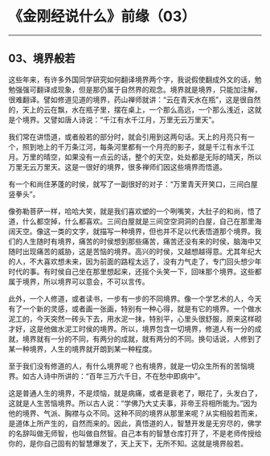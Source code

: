 # 《金刚经说什么》前缘（03）

------

## 03、境界般若

这些年来，有许多外国同学研究如何翻译境界两个字，我说假使翻成外文的话，勉勉强强可翻译成现象，但是那仍属于自然界的观念。境界就是境界，只能加注解，很难翻译。譬如修道见道的境界，药山禅师就讲：“云在青天水在瓶”，这是很自然的，天上的云在飘，水在瓶子里，摆在桌上，一个那么高远，一个那么浅近，这就是个境界。又譬如唐人诗说：“千江有水千江月，万里无云万里天”。

我们常在讲悟道，或者般若的部分时，就会引用到这两句话。天上的月亮只有一个，照到地上的千万条江河，每条河里都有一个月亮的影子，就是千江有水千江月。万里的晴空，如果没有一点云的话，整个的天空，处处都是无际的晴天，所以万里无云万里天。这是一很好的境界，很多禅师们因这些境界而悟道。

有一个和尚住茅蓬的时侯，就写了一副很好的对子：“万里青天开笑口，三间白屋竖拳头”。

像弥勒菩萨一样，哈哈大笑，就是我们喜欢塑的一个咧嘴笑，大肚子的和尚，悟了道，什么都空掉，什么都喜欢。三间白屋就是三间空空洞洞的白屋，自己在那里海阔天空。像这一类的文字，就描写一种境界，但也并不足以代表悟道那个境界。我们的人生随时有境界，痛苦的时侯想到那些痛苦，痛苦还没有来的时侯，脑海中又随时出现痛苦的威胁，这是苦恼的境界。高兴的时侯，又越想越得意。尤其年纪大的人，不大喜欢想未来，因为前面的路程太远了，没有力气走了，专门回头想少年时代的事。有时侯自己坐在那里想起来，还摇个头笑一下，回味那个境界。这些都属于境界，所以境界可以意会，不可以言传。

此外，一个人修道，或者读书，一步有一步的不同境界。像一个学艺术的人，今天有了一个新的灵感，或者画一张画，特别有一种心得，就是有它的境界。一个做水泥工的，今天突然一砖头下去，用水泥一抹，特别平，心里头很舒服，原来这样砌才好，这是他做水泥工时侯的境界。所以，境界包含一切境界，修道人有一分的成就，境界就有一分的不同，有两分的成就，就有两分的不同。换句话说，人修到了某一种境界，人生的境界就开朗到某一种程度。

至于我们没有修道的人，有什么境界呢？也有境界，就是一切众生所有的苦恼境界。如古人诗中所讲的：“百年三万六千日，不在愁中即病中”。

这是普通人生的境界，不是烦恼，就是病痛，或者是衰老了，眼花了，头发白了，这就是人生苦恼境界。所以古人说：“学佛乃大丈夫事，非帝王将相所能为。”因为他的境界、气派、胸襟与众不同。这种不同的境界从那里来呢？从实相般若而来，是道体上所产生的，自然而来的。因此，真悟道的人，智慧开发是无穷尽的，佛学的名辞叫做无师智，也叫做自然智。自己本有的智慧仓库打开了，不是老师传授给你的，是你自己固有的智慧爆发了，天上天下，无所不知。这就是境界般若。


